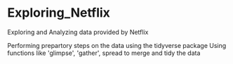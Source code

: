 # Exploring_Netflix
Exploring and Analyzing data provided by Netflix

Performing prepartory steps on the data using the tidyverse package
Using functions like 'glimpse', 'gather', spread to merge and tidy the data
